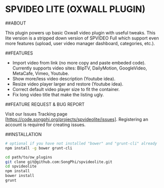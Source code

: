 SPVIDEO LITE (OXWALL PLUGIN)
====

##ABOUT

This plugin powers up basic Oxwall video plugin with useful tweaks. This lite version is a stripped down version of SPVIDEO Full which support even more features (upload, user video manager dashboard, categories, etc.).


##FEATURES

* Import video from link (no more copy and paste embeded code). Currently supports video sites: BlipTV, DailyMotion, GoogleVideo, MetaCafe, Vimeo, Youtube.
* Show more/less video description (Youtube idea).
* Resize video player larger and restore (Youtube idea).
* Correct default video player size to fit the container.
* Fix long video title that make the listing ugly.


##FEATURE REQUEST & BUG REPORT

Visit our Issues Tracking page [https://code.songphi.org/projects/spvideolite/issues]. Registering an account is required for creating issues. 

##INSTALLATION

```Bash
# optional if you have not installed "bower" and "grunt-cli" already
npm install -g bower grunt-cli

cd path/to/ow_plugins
git clone git@github.com:SongPhi/spvideolite.git
cd spvideolite
npm install
bower install
grunt
```
